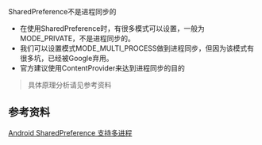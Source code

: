 SharedPreference不是进程同步的

* 在使用SharedPreference时，有很多模式可以设置，一般为MODE_PRIVATE，不是进程同步的。
* 我们可以设置模式MODE_MULTI_PROCESS做到进程同步，但因为该模式有很多坑，已经被Google弃用。
* 官方建议使用ContentProvider来达到进程同步的目的

> 具体原理分析请见参考资料

## 参考资料
[Android SharedPreference 支持多进程](https://www.jianshu.com/p/875d13458538)